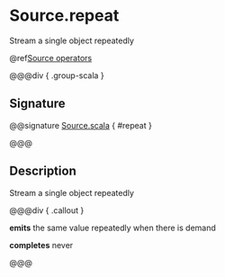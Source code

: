 # Source.repeat

Stream a single object repeatedly

@ref[Source operators](../index.md#source-operators)

@@@div { .group-scala }

## Signature

@@signature [Source.scala](/akka-stream/src/main/scala/akka/stream/scaladsl/Source.scala) { #repeat }

@@@

## Description

Stream a single object repeatedly


@@@div { .callout }

**emits** the same value repeatedly when there is demand

**completes** never

@@@

